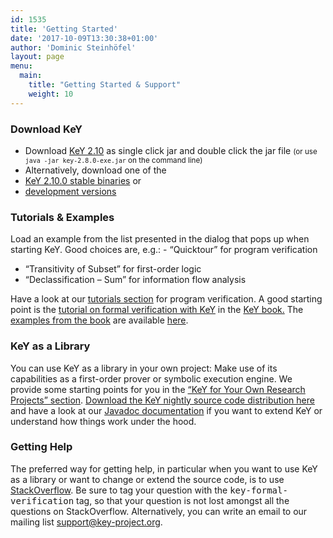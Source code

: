 ```yaml
---
id: 1535
title: 'Getting Started'
date: '2017-10-09T13:30:38+01:00'
author: 'Dominic Steinhöfel'
layout: page
menu:
  main:
    title: "Getting Started & Support"
    weight: 10
---
```


### Download KeY

- Download [KeY
  2.10](https://www.key-project.org/dist/2.10.0/key-2.10.0-exe.jar) as
  single click jar and double click the jar file <small>(or use
  `java -jar key-2.8.0-exe.jar` on the command line)</small>
- Alternatively, download one of the
- [KeY 2.10.0 stable binaries](https://www.key-project.org/dist/2.10.0/key-2.10.0.zip) or
- [development versions](https://www.key-project.org/nightly/)


### Tutorials & Examples

Load an example from the list presented in the dialog that pops up when starting KeY. Good choices are, e.g.: - “Quicktour” for program verification
- “Transitivity of Subset” for first-order logic
- “Declassification – Sum” for information flow analysis

Have a look at our [tutorials
section](/applications/program-verification/#Tutorials) for program
verification. A good starting point is the [tutorial on formal
verification with
KeY](https://link.springer.com/chapter/10.1007/978-3-319-49812-6_16)
in the [KeY book.](/thebook2/) The [examples from the
book](/thebook2/examples-from-the-book/) are available
[here](/thebook2/examples-from-the-book/). 

### KeY as a Library

You can use KeY as a library in your own project: Make use of its
capabilities as a first-order prover or symbolic execution engine. We
provide some starting points for you in the [“KeY for Your Own
Research Projects”
section](https://www.key-project.org/applications/key-for-your-own-research-projects/).
[Download the KeY nightly source code distribution
here](http://i12www.ira.uka.de/~key/download/nightly/) and have a look
at our [Javadoc
documentation](http://i12www.ira.uka.de/~key/download/nightly/api/) if
you want to extend KeY or understand how things work under the hood.


### Getting Help

The preferred way for getting help, in particular when you want to use
KeY as a library or want to change or extend the source code, is to
use
[StackOverflow](https://stackoverflow.com/questions/tagged/key-formal-verification).
Be sure to tag your question with the
<kbd>key-formal-verification</kbd> tag, so that your question is not
lost amongst all the questions on StackOverflow. Alternatively, you
can write an email to our mailing list support@key-project.org.
